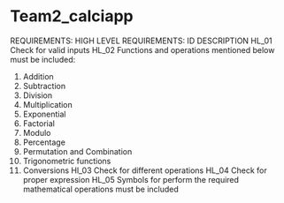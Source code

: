 # Team2_calciapp
 REQUIREMENTS:
HIGH LEVEL REQUIREMENTS:
ID
DESCRIPTION
HL_01
Check for valid inputs
HL_02
Functions and operations mentioned below must be included:
01. Addition 
02. Subtraction
03. Division 
04. Multiplication 
05. Exponential 
06. Factorial 
07. Modulo
08. Percentage
09. Permutation and Combination 
10. Trigonometric functions 
11. Conversions 
Hl_03
Check for different operations
HL_04
Check for proper expression
HL_05
Symbols for perform the required mathematical operations must be included




